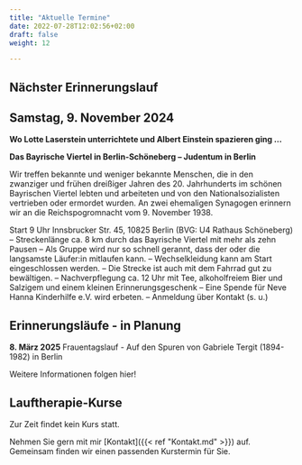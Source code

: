 ```yaml
---
title: "Aktuelle Termine"
date: 2022-07-28T12:02:56+02:00
draft: false
weight: 12

---
```


## Nächster Erinnerungslauf

## Samstag, 9. November 2024

__Wo Lotte Laserstein unterrichtete und Albert Einstein spazieren ging …__

__Das Bayrische Viertel in Berlin-Schöneberg – Judentum in Berlin__

Wir treffen bekannte und weniger bekannte Menschen, die in den zwanziger und frühen dreißiger Jahren des 20. Jahrhunderts im schönen Bayrischen Viertel lebten und arbeiteten und von den Nationalsozialisten vertrieben oder ermordet wurden. An zwei ehemaligen Synagogen erinnern wir an die Reichspogromnacht vom 9. November 1938. 

Start 9 Uhr Innsbrucker Str. 45, 10825 Berlin (BVG: U4 Rathaus Schöneberg) – Streckenlänge ca. 8 km durch das Bayrische Viertel mit mehr als zehn Pausen – Als Gruppe wird nur so schnell gerannt, dass der oder die langsamste Läufer:in mitlaufen kann. – Wechselkleidung kann am Start eingeschlossen werden. –  Die Strecke ist auch mit dem Fahrrad gut zu bewältigen. – Nachverpflegung ca. 12 Uhr mit Tee, alkoholfreiem Bier und Salzigem und einem kleinen Erinnerungsgeschenk – Eine Spende für Neve Hanna Kinderhilfe e.V. wird erbeten. – Anmeldung über Kontakt (s. u.)


## Erinnerungsläufe - in Planung

__8. März 2025__ Frauentagslauf - Auf den Spuren von Gabriele Tergit (1894-1982) in Berlin

Weitere Informationen folgen hier!


## Lauftherapie-Kurse

Zur Zeit findet kein Kurs statt. 

Nehmen Sie gern mit mir [Kontakt]({{< ref "Kontakt.md" >}}) auf. Gemeinsam finden wir einen passenden Kurstermin für Sie. 





